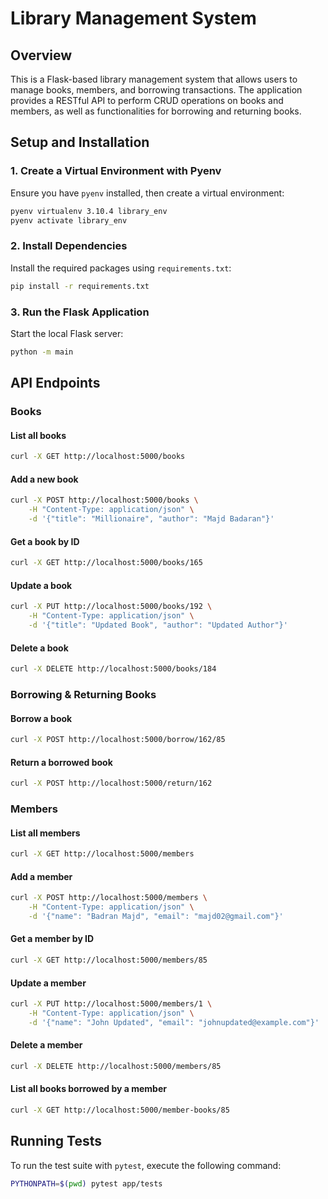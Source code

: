 # Library Management System

## Overview
This is a Flask-based library management system that allows users to manage books, members, and borrowing transactions. The application provides a RESTful API to perform CRUD operations on books and members, as well as functionalities for borrowing and returning books.

## Setup and Installation

### 1. Create a Virtual Environment with Pyenv
Ensure you have `pyenv` installed, then create a virtual environment:
```sh
pyenv virtualenv 3.10.4 library_env
pyenv activate library_env
```

### 2. Install Dependencies
Install the required packages using `requirements.txt`:
```sh
pip install -r requirements.txt
```

### 3. Run the Flask Application
Start the local Flask server:
```sh
python -m main
```

## API Endpoints

### Books
#### List all books
```sh
curl -X GET http://localhost:5000/books
```

#### Add a new book
```sh
curl -X POST http://localhost:5000/books \
    -H "Content-Type: application/json" \
    -d '{"title": "Millionaire", "author": "Majd Badaran"}'
```

#### Get a book by ID
```sh
curl -X GET http://localhost:5000/books/165
```

#### Update a book
```sh
curl -X PUT http://localhost:5000/books/192 \
    -H "Content-Type: application/json" \
    -d '{"title": "Updated Book", "author": "Updated Author"}'
```

#### Delete a book
```sh
curl -X DELETE http://localhost:5000/books/184
```

### Borrowing & Returning Books
#### Borrow a book
```sh
curl -X POST http://localhost:5000/borrow/162/85
```

#### Return a borrowed book
```sh
curl -X POST http://localhost:5000/return/162
```

### Members
#### List all members
```sh
curl -X GET http://localhost:5000/members
```

#### Add a member
```sh
curl -X POST http://localhost:5000/members \
    -H "Content-Type: application/json" \
    -d '{"name": "Badran Majd", "email": "majd02@gmail.com"}'
```

#### Get a member by ID
```sh
curl -X GET http://localhost:5000/members/85
```

#### Update a member
```sh
curl -X PUT http://localhost:5000/members/1 \
    -H "Content-Type: application/json" \
    -d '{"name": "John Updated", "email": "johnupdated@example.com"}'
```

#### Delete a member
```sh
curl -X DELETE http://localhost:5000/members/85
```

#### List all books borrowed by a member
```sh
curl -X GET http://localhost:5000/member-books/85
```

## Running Tests
To run the test suite with `pytest`, execute the following command:
```sh
PYTHONPATH=$(pwd) pytest app/tests
```

